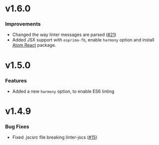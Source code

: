 # v1.6.0
### Improvements
* Changed the way linter messages are parsed ([#21](https://github.com/AtomLinter/linter-jscs/pull/21))
* Added JSX support with `esprima-fb`, enable `harmony` option and install [Atom React](http://orktes.github.io/atom-react/) package.

# v1.5.0
### Features
* Added a new `harmony` option, to enable ES6 linting

# v1.4.9
### Bug Fixes
* Fixed .jscsrc file breaking linter-jscs ([#15](https://github.com/AtomLinter/linter-jscs/issues/15))
